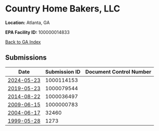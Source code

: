 # Country Home Bakers, LLC

**Location:** Atlanta, GA

**EPA Facility ID:** 100000014833

[Back to GA Index](../../index.md)

## Submissions

| Date | Submission ID | Document Control Number |
|------|--------------|-------------------------|
| [2024-05-23](submissions/1000114153.md) | 1000114153 |  |
| [2019-05-23](submissions/1000079544.md) | 1000079544 |  |
| [2014-08-22](submissions/1000036497.md) | 1000036497 |  |
| [2009-06-15](submissions/1000000783.md) | 1000000783 |  |
| [2004-06-17](submissions/32460.md) | 32460 |  |
| [1999-05-28](submissions/1273.md) | 1273 |  |

